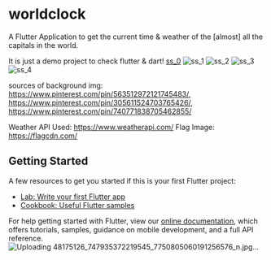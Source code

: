 # worldclock

A Flutter Application to get the current time & weather of the [almost] all the capitals
in the world.

It is just a demo project to check flutter & dart!
[ss_0](https://user-images.githubusercontent.com/13517085/116992312-8ac40800-acf5-11eb-9172-3d239b76adf2.jpeg)
![ss_1](https://user-images.githubusercontent.com/13517085/116992329-8e578f00-acf5-11eb-8d37-eca0a9664aac.jpeg)
![ss_2](https://user-images.githubusercontent.com/13517085/116992337-90b9e900-acf5-11eb-80d3-f8ce3955590e.jpeg)
![ss_3](https://user-images.githubusercontent.com/13517085/116992344-9283ac80-acf5-11eb-8bfc-4d661bf90754.jpeg)
![ss_4](https://user-images.githubusercontent.com/13517085/116992345-93b4d980-acf5-11eb-8d7a-ef3b30efd233.jpeg)


sources of background img: https://www.pinterest.com/pin/563512972121745483/, https://www.pinterest.com/pin/305611524703765426/, https://www.pinterest.com/pin/740771838705462855/

Weather API Used: https://www.weatherapi.com/
Flag Image: https://flagcdn.com/



## Getting Started


A few resources to get you started if this is your first Flutter project:

- [Lab: Write your first Flutter app](https://flutter.dev/docs/get-started/codelab)
- [Cookbook: Useful Flutter samples](https://flutter.dev/docs/cookbook)

For help getting started with Flutter, view our
[online documentation](https://flutter.dev/docs), which offers tutorials,
samples, guidance on mobile development, and a full API reference.
![Uploading 48175126_747935372219545_7750805060191256576_n.jpg…]()
